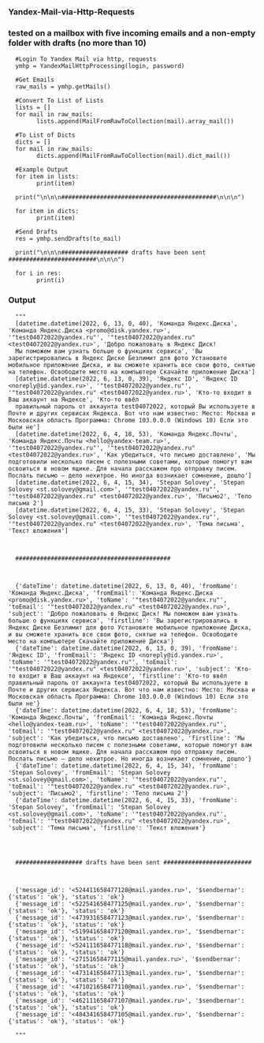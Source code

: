 ### Yandex-Mail-via-Http-Requests

### tested on a mailbox with five incoming emails and a non-empty folder with drafts (no more than 10)

      #Login To Yandex Mail via http, requests
      ymhp = YandexMailHttpProcessing(login, password)

      #Get Emails
      raw_mails = ymhp.getMails()

      #Convert To List of Lists
      lists = []
      for mail in raw_mails:
            lists.append(MailFromRawToCollection(mail).array_mail())

      #To List of Dicts
      dicts = []
      for mail in raw_mails:
            dicts.append(MailFromRawToCollection(mail).dict_mail())

      #Example Output
      for item in lists:
            print(item)

      print("\n\n\n############################################\n\n\n")

      for item in dicts:
            print(item)

      #Send Drafts
      res = ymhp.sendDrafts(to_mail)
      
      print("\n\n\n################### drafts have been sent #########################\n\n\n")
      
      for i in res:
            print(i)


### Output


      """
      [datetime.datetime(2022, 6, 13, 0, 40), 'Команда Яндекс.Диска', 'Команда Яндекс.Диска <promo@disk.yandex.ru>', '"test04072022@yandex.ru"', '"test04072022@yandex.ru" <test04072022@yandex.ru>', 'Добро пожаловать в Яндекс Диск! 
      Мы поможем вам узнать больше о функциях сервиса', 'Вы зарегистрировались в Яндекс Диске Безлимит для фото Установите мобильное приложение Диска, и вы сможете хранить все свои фото, снятые на телефон. Освободите место на компьютере Скачайте приложение Диска']
      [datetime.datetime(2022, 6, 13, 0, 39), 'Яндекс ID', 'Яндекс ID <noreply@id.yandex.ru>', '"test04072022@yandex.ru"', '"test04072022@yandex.ru" <test04072022@yandex.ru>', 'Кто-то входит в Ваш аккаунт на Яндексе', 'Кто-то ввёл 
      правильный пароль от аккаунта test04072022, который Вы используете в Почте и других сервисах Яндекса. Вот что нам известно: Место: Москва и Московская область Программа: Chrome 103.0.0.0 (Windows 10) Если это были не']       
      [datetime.datetime(2022, 6, 4, 18, 53), 'Команда Яндекс.Почты', 'Команда Яндекс.Почты <hello@yandex-team.ru>', '"test04072022@yandex.ru"', '"test04072022@yandex.ru" <test04072022@yandex.ru>', 'Как убедиться, что письмо доставлено', 'Мы подготовили несколько писем с полезными советами, которые помогут вам освоиться в новом ящике. Для начала расскажем про отправку писем. Послать письмо — дело нехитрое. Но иногда возникает сомнение, дошло']
      [datetime.datetime(2022, 6, 4, 15, 34), 'Stepan Solovey', 'Stepan Solovey <st.solovey@gmail.com>', '"test04072022@yandex.ru"', '"test04072022@yandex.ru" <test04072022@yandex.ru>', 'Письмо2', 'Тело письма 2']
      [datetime.datetime(2022, 6, 4, 15, 33), 'Stepan Solovey', 'Stepan Solovey <st.solovey@gmail.com>', '"test04072022@yandex.ru"', '"test04072022@yandex.ru" <test04072022@yandex.ru>', 'Тема письма', 'Текст вложения']



      ############################################



      {'dateTime': datetime.datetime(2022, 6, 13, 0, 40), 'fromName': 'Команда Яндекс.Диска', 'fromEmail': 'Команда Яндекс.Диска <promo@disk.yandex.ru>', 'toName': '"test04072022@yandex.ru"', 'toEmail': '"test04072022@yandex.ru" <test04072022@yandex.ru>', 'subject': 'Добро пожаловать в Яндекс Диск! Мы поможем вам узнать больше о функциях сервиса', 'firstline': 'Вы зарегистрировались в Яндекс Диске Безлимит для фото Установите мобильное приложение Диска, и вы сможете хранить все свои фото, снятые на телефон. Освободите место на компьютере Скачайте приложение Диска'}
      {'dateTime': datetime.datetime(2022, 6, 13, 0, 39), 'fromName': 'Яндекс ID', 'fromEmail': 'Яндекс ID <noreply@id.yandex.ru>', 'toName': '"test04072022@yandex.ru"', 'toEmail': '"test04072022@yandex.ru" <test04072022@yandex.ru>', 'subject': 'Кто-то входит в Ваш аккаунт на Яндексе', 'firstline': 'Кто-то ввёл правильный пароль от аккаунта test04072022, который Вы используете в Почте и других сервисах Яндекса. Вот что нам известно: Место: Москва и Московская область Программа: Chrome 103.0.0.0 (Windows 10) Если это были не'}
      {'dateTime': datetime.datetime(2022, 6, 4, 18, 53), 'fromName': 'Команда Яндекс.Почты', 'fromEmail': 'Команда Яндекс.Почты <hello@yandex-team.ru>', 'toName': '"test04072022@yandex.ru"', 'toEmail': '"test04072022@yandex.ru" <test04072022@yandex.ru>', 'subject': 'Как убедиться, что письмо доставлено', 'firstline': 'Мы подготовили несколько писем с полезными советами, которые помогут вам освоиться в новом ящике. Для начала расскажем про отправку писем. Послать письмо — дело нехитрое. Но иногда возникает сомнение, дошло'}
      {'dateTime': datetime.datetime(2022, 6, 4, 15, 34), 'fromName': 'Stepan Solovey', 'fromEmail': 'Stepan Solovey <st.solovey@gmail.com>', 'toName': '"test04072022@yandex.ru"', 'toEmail': '"test04072022@yandex.ru" <test04072022@yandex.ru>', 'subject': 'Письмо2', 'firstline': 'Тело письма 2'}
      {'dateTime': datetime.datetime(2022, 6, 4, 15, 33), 'fromName': 'Stepan Solovey', 'fromEmail': 'Stepan Solovey <st.solovey@gmail.com>', 'toName': '"test04072022@yandex.ru"', 'toEmail': '"test04072022@yandex.ru" <test04072022@yandex.ru>', 'subject': 'Тема письма', 'firstline': 'Текст вложения'}
      
      
      
      
      ################### drafts have been sent #########################
      
      
      
      {'message_id': '<524411658477128@mail.yandex.ru>', '$sendbernar': {'status': 'ok'}, 'status': 'ok'}
      {'message_id': '<522541658477125@mail.yandex.ru>', '$sendbernar': {'status': 'ok'}, 'status': 'ok'}
      {'message_id': '<473931658477123@mail.yandex.ru>', '$sendbernar': {'status': 'ok'}, 'status': 'ok'}
      {'message_id': '<519941658477120@mail.yandex.ru>', '$sendbernar': {'status': 'ok'}, 'status': 'ok'}
      {'message_id': '<524111658477118@mail.yandex.ru>', '$sendbernar': {'status': 'ok'}, 'status': 'ok'}
      {'message_id': '<27151658477115@mail.yandex.ru>', '$sendbernar': {'status': 'ok'}, 'status': 'ok'}
      {'message_id': '<473141658477113@mail.yandex.ru>', '$sendbernar': {'status': 'ok'}, 'status': 'ok'}
      {'message_id': '<471021658477110@mail.yandex.ru>', '$sendbernar': {'status': 'ok'}, 'status': 'ok'}
      {'message_id': '<462111658477107@mail.yandex.ru>', '$sendbernar': {'status': 'ok'}, 'status': 'ok'}
      {'message_id': '<484341658477105@mail.yandex.ru>', '$sendbernar': {'status': 'ok'}, 'status': 'ok'}      
      
      """
